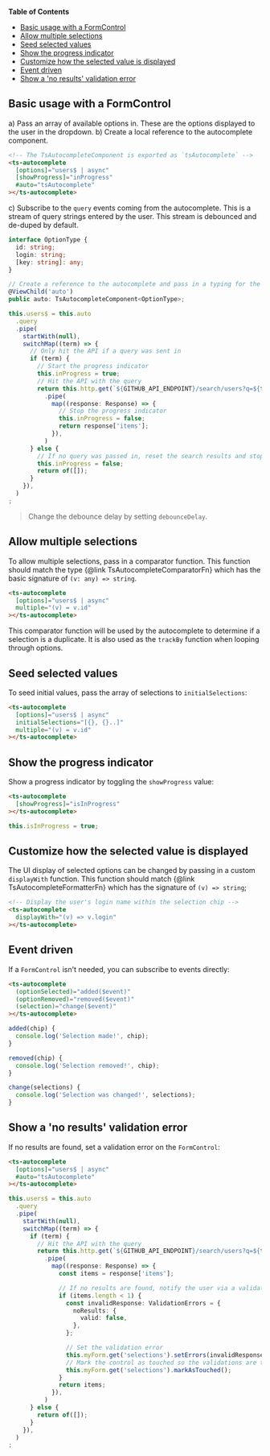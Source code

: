 <!-- START doctoc generated TOC please keep comment here to allow auto update -->
<!-- DON'T EDIT THIS SECTION, INSTEAD RE-RUN doctoc TO UPDATE -->
**Table of Contents**

- [Basic usage with a FormControl](#basic-usage-with-a-formcontrol)
- [Allow multiple selections](#allow-multiple-selections)
- [Seed selected values](#seed-selected-values)
- [Show the progress indicator](#show-the-progress-indicator)
- [Customize how the selected value is displayed](#customize-how-the-selected-value-is-displayed)
- [Event driven](#event-driven)
- [Show a 'no results' validation error](#show-a-no-results-validation-error)

<!-- END doctoc generated TOC please keep comment here to allow auto update -->

## Basic usage with a FormControl

a) Pass an array of available options in. These are the options displayed to the user in the
   dropdown.
b) Create a local reference to the autocomplete component.

```html
<!-- The TsAutocompleteComponent is exported as `tsAutocomplete` -->
<ts-autocomplete
  [options]="users$ | async"
  [showProgress]="inProgress"
  #auto="tsAutocomplete"
></ts-autocomplete>
```

c) Subscribe to the `query` events coming from the autocomplete. This is a stream of query strings
entered by the user. This stream is debounced and de-duped by default.

```typescript
interface OptionType {
  id: string;
  login: string;
  [key: string]: any;
}

// Create a reference to the autocomplete and pass in a typing for the options
@ViewChild('auto')
public auto: TsAutocompleteComponent<OptionType>;

this.users$ = this.auto
  .query
  .pipe(
    startWith(null),
    switchMap((term) => {
      // Only hit the API if a query was sent in
      if (term) {
        // Start the progress indicator
        this.inProgress = true;
        // Hit the API with the query
        return this.http.get(`${GITHUB_API_ENDPOINT}/search/users?q=${term}`)
          .pipe(
            map((response: Response) => {
              // Stop the progress indicator
              this.inProgress = false;
              return response['items'];
            }),
          )
      } else {
        // If no query was passed in, reset the search results and stop the progress indicator
        this.inProgress = false;
        return of([]);
      }
    }),
  )
;
```

> Change the debounce delay by setting `debounceDelay`.


## Allow multiple selections

To allow multiple selections, pass in a comparator function. This function should match the type {@link TsAutocompleteComparatorFn} which has the basic signature of `(v: any) => string`.

```html
<ts-autocomplete
  [options]="users$ | async"
  multiple="(v) = v.id"
></ts-autocomplete>
```

This comparator function will be used by the autocomplete to determine if a selection is a
duplicate. It is also used as the `trackBy` function when looping through options.


## Seed selected values

To seed initial values, pass the array of selections to `initialSelections`:

```html
<ts-autocomplete
  [options]="users$ | async"
  initialSelections="[{}, {}..]"
  multiple="(v) = v.id"
></ts-autocomplete>
```


## Show the progress indicator

Show a progress indicator by toggling the `showProgress` value:

```html
<ts-autocomplete
  [showProgress]="isInProgress"
></ts-autocomplete>
```

```typescript
this.isInProgress = true;
```


## Customize how the selected value is displayed

The UI display of selected options can be changed by passing in a custom `displayWith` function.
This function should match {@link TsAutocompleteFormatterFn} which has the signature of `(v) =>
string`;

```html
<!-- Display the user's login name within the selection chip -->
<ts-autocomplete
  displayWith="(v) => v.login"
></ts-autocomplete>
```


## Event driven

If a `FormControl` isn't needed, you can subscribe to events directly:

```html
<ts-autocomplete
  (optionSelected)="added($event)"
  (optionRemoved)="removed($event)"
  (selection)="change($event)"
></ts-autocomplete>
```

```typescript
added(chip) {
  console.log('Selection made!', chip);
}

removed(chip) {
  console.log('Selection removed!', chip);
}

change(selections) {
  console.log('Selection was changed!', selections);
}
```


## Show a 'no results' validation error

If no results are found, set a validation error on the `FormControl`:

```html
<ts-autocomplete
  [options]="users$ | async"
  #auto="tsAutocomplete"
></ts-autocomplete>
```

```typescript
this.users$ = this.auto
  .query
  .pipe(
    startWith(null),
    switchMap((term) => {
      if (term) {
        // Hit the API with the query
        return this.http.get(`${GITHUB_API_ENDPOINT}/search/users?q=${term}`)
          .pipe(
            map((response: Response) => {
              const items = response['items'];

              // If no results are found, notify the user via a validation message
              if (items.length < 1) {
                const invalidResponse: ValidationErrors = {
                  noResults: {
                    valid: false,
                  },
                };

                // Set the validation error
                this.myForm.get('selections').setErrors(invalidResponse);
                // Mark the control as touched so the validations are triggered
                this.myForm.get('selections').markAsTouched();
              }
              return items;
            }),
          )
      } else {
        return of([]);
      }
    }),
  )
;
```
